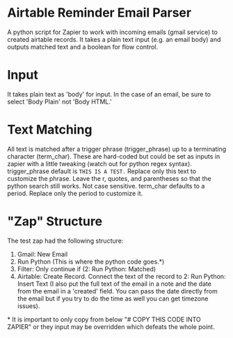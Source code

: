 # Airtable Reminder Email Parser
A python script for Zapier to work with incoming emails (gmail service) to
created airtable records. It takes a plain text input (e.g. an email body) and
outputs matched text and a boolean for flow control.

# Input
It takes plain text as 'body' for input. In the case of an email, be sure to
select 'Body Plain' not 'Body HTML.'
# Text Matching
All text is matched after a trigger phrase (trigger\_phrase) up to a
terminating character (term\_char). These are hard-coded but could be
set as inputs in zapier with a little tweaking (watch out for python regex
syntax).
trigger\_phrase default is `THIS IS A TEST.` Replace only this text to
customize the phrase. Leave the r, quotes, and parentheses so that the python
search still works. Not case sensitive.
term_char defaults to a period. Replace only the period to customize it.

# "Zap" Structure
The test zap had the following structure:
1. Gmail: New Email
2. Run Python (This is where the python code goes.\*)
3. Filter: Only continue if (2: Run Python: Matched)
4. Airtable: Create Record. Connect the text of the record to 
2: Run Python: Insert Text (I also put the full text of the email in a note
and the date from the email in a 'created' field. You can pass the date
directly from the email but if you try to do the time as well you can get
timezone issues).

\* It is important to only copy from below "# COPY THIS CODE INTO ZAPIER" or
they input may be overridden which defeats the whole point.
